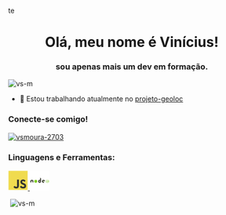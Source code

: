 te<h1 align="center">Olá, meu nome é Vinícius!</h1>
<h3 align="center">sou apenas mais um dev em formação.</h3>

<p align="left"> <img src="https://komarev.com/ghpvc/?username=vs-m&label=Profile%20views&color=0e75b6&style=flat" alt="vs-m" /> </p>

- 🔭 Estou trabalhando atualmente no [projeto-geoloc](https://github.com/vs-m/projeto-geoloc.git)

<h3 align="left">Conecte-se comigo!</h3>
<p align="left">
<a href="https://linkedin.com/in/vsmoura-2703" target="blank"><img align="center" src="https://raw.githubusercontent.com/rahuldkjain/github-profile-readme-generator/master/src/images/icons/Social/linked-in-alt.svg" alt="vsmoura-2703" height="30" width="40" /></a>
</p>

<h3 align="left">Linguagens e Ferramentas: </h3>
<p align="left"> <a href="https://developer.mozilla.org/en-US/docs/Web/JavaScript" target="_blank" rel="noreferrer"> <img src="https://raw.githubusercontent.com/devicons/devicon/master/icons/javascript/javascript-original.svg" alt="javascript" width="40" height="40"/> </a> <a href="https://nodejs.org" target="_blank" rel="noreferrer"> <img src="https://raw.githubusercontent.com/devicons/devicon/master/icons/nodejs/nodejs-original-wordmark.svg" alt="nodejs" width="40" height="40"/> </a> </p>

<p>&nbsp;<img align="center" src="https://github-readme-stats.vercel.app/api?username=vs-m&show_icons=true&theme=synthwave&locale=en" alt="vs-m" /></p>
